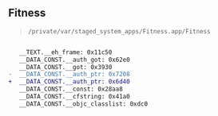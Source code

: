 ## Fitness

> `/private/var/staged_system_apps/Fitness.app/Fitness`

```diff

   __TEXT.__eh_frame: 0x11c50
   __DATA_CONST.__auth_got: 0x62e0
   __DATA_CONST.__got: 0x3930
-  __DATA_CONST.__auth_ptr: 0x7208
+  __DATA_CONST.__auth_ptr: 0x6d40
   __DATA_CONST.__const: 0x28aa8
   __DATA_CONST.__cfstring: 0x41a0
   __DATA_CONST.__objc_classlist: 0xdc0

```

